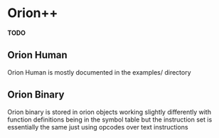 # Orion++

**TODO**

## Orion Human

Orion Human is mostly documented in the examples/ directory

## Orion Binary

Orion binary is stored in orion objects working slightly differently with function definitions being in the symbol table but the instruction set is essentially the same just using opcodes over text instructions
